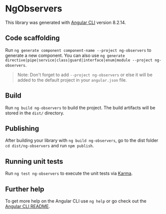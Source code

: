 # NgObservers

This library was generated with [Angular CLI](https://github.com/angular/angular-cli) version 8.2.14.

## Code scaffolding

Run `ng generate component component-name --project ng-observers` to generate a new component. You can also use `ng generate directive|pipe|service|class|guard|interface|enum|module --project ng-observers`.
> Note: Don't forget to add `--project ng-observers` or else it will be added to the default project in your `angular.json` file. 

## Build

Run `ng build ng-observers` to build the project. The build artifacts will be stored in the `dist/` directory.

## Publishing

After building your library with `ng build ng-observers`, go to the dist folder `cd dist/ng-observers` and run `npm publish`.

## Running unit tests

Run `ng test ng-observers` to execute the unit tests via [Karma](https://karma-runner.github.io).

## Further help

To get more help on the Angular CLI use `ng help` or go check out the [Angular CLI README](https://github.com/angular/angular-cli/blob/master/README.md).
